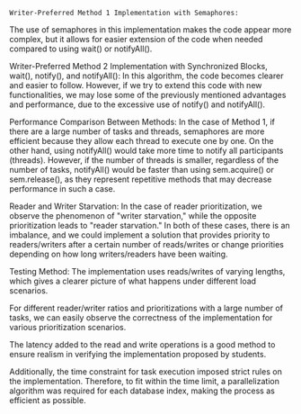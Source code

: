 	Writer-Preferred Method 1 Implementation with Semaphores:
The use of semaphores in this implementation makes the code appear more complex,
but it allows for easier extension of the code when needed compared to using wait()
or notifyAll().

Writer-Preferred Method 2 Implementation with Synchronized Blocks, wait(), notify(), and notifyAll():
In this algorithm, the code becomes clearer and easier to follow. However, if we try
to extend this code with new functionalities, we may lose some of the previously
mentioned advantages and performance, due to the excessive use of notify() and notifyAll().

Performance Comparison Between Methods:
In the case of Method 1, if there are a large number of tasks and threads, semaphores are
more efficient because they allow each thread to execute one by one. On the other hand,
using notifyAll() would take more time to notify all participants (threads). However, if
the number of threads is smaller, regardless of the number of tasks, notifyAll() would be
faster than using sem.acquire() or sem.release(), as they represent repetitive methods that
may decrease performance in such a case.

Reader and Writer Starvation:
In the case of reader prioritization, we observe the phenomenon of "writer starvation," while
the opposite prioritization leads to "reader starvation." In both of these cases, there is an
imbalance, and we could implement a solution that provides priority to readers/writers after a
certain number of reads/writes or change priorities depending on how long writers/readers
have been waiting.

Testing Method:
The implementation uses reads/writes of varying lengths, which gives a clearer picture of
what happens under different load scenarios.

For different reader/writer ratios and prioritizations with a large number of tasks,
we can easily observe the correctness of the implementation for various prioritization scenarios.

The latency added to the read and write operations is a good method to ensure realism in verifying the implementation proposed by students.

Additionally, the time constraint for task execution imposed strict rules on the implementation. Therefore, to fit within the time limit, a parallelization algorithm was required for each database index, making the process as efficient as possible.
